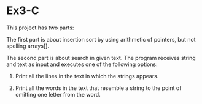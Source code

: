 # Ex3-C

This project has two parts:

The first part is about insertion sort by using arithmetic of pointers, but not spelling arrays[].

The second part is about search in given text. The program receives string and text as input and executes one of the following options:

1. Print all the lines in the text in which the strings appears. 

2. Print all the words in the text that resemble a string to the point of omitting one letter from the word.

